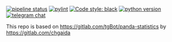 [![pipeline status](https://gitlab.com/tgBot/panda-statistics/badges/develop/pipeline.svg)](https://gitlab.com/tgBot/panda-statistics/-/commits/develop) [![pylint](https://gitlab.com/tgBot/panda-statistics/-/jobs/artifacts/develop/raw/public/badges/pylint.svg?job=pylint)](https://gitlab.com/tgBot/panda-statistics/-/commits/develop) [![Code style: black](https://img.shields.io/badge/code%20style-black-000000.svg)](https://github.com/psf/black) [![python version](https://img.shields.io/badge/python-3.7-blue)](https://www.python.org/downloads/release/python-370/) [![telegram chat](https://img.shields.io/badge/Telegram-Group-informational)](https://telegram.org) 

This repo is based on https://gitlab.com/tgBot/panda-statistics by https://gitlab.com/chgaida

